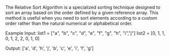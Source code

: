 The Relative Sort Algorithm is a specialized sorting technique designed to sort an array based on the order defined by a given reference array. This method is useful when you need to sort elements according to a custom order rather than the natural numerical or alphabetical order.


Example Input:
   list1 = ["a", "b", "c", "d", "e", "f", "g", "h", "i","j"]
   list2 = [0,   1,   1,    0,   1,   2,   2,   0,   1,   0]

Output:
    ['a', 'd', 'h', 'j', 'b', 'c', 'e', 'i', 'f', 'g']
